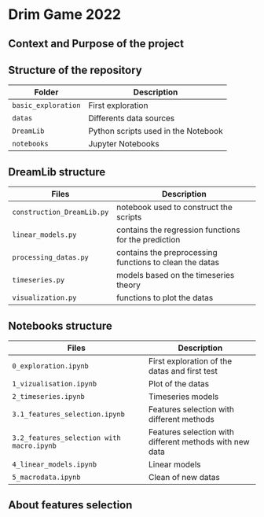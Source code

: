 # Drim Game 2022

## Context and Purpose of the project


## Structure of the repository

| Folder | Description |
| --- | --- |
| `basic_exploration` | First exploration |
| `datas` | Differents data sources |
| `DreamLib` | Python scripts used in the Notebook |
| `notebooks` | Jupyter Notebooks |

## DreamLib structure

| Files | Description |
| --- | --- |
| `construction_DreamLib.py` | notebook used to construct the scripts |
| `linear_models.py` | contains the regression functions for the prediction |
| `processing_datas.py` | contains the preprocessing functions to clean the datas |
| `timeseries.py` | models based on the timeseries theory |
| `visualization.py` | functions to plot the datas |

## Notebooks structure

| Files | Description |
| --- | --- |
| `0_exploration.ipynb` | First exploration of the datas and first test |
| `1_vizualisation.ipynb` | Plot of the datas |
| `2_timeseries.ipynb` | Timeseries models |
| `3.1_features_selection.ipynb` | Features selection with different methods |
| `3.2_features_selection with macro.ipynb` | Features selection with different methods with new data|
| `4_linear_models.ipynb` | Linear models |
| `5_macrodata.ipynb` | Clean of new datas |

## About features selection